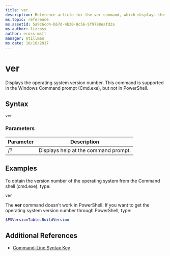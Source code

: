 ```yaml
---
title: ver
description: Reference article for the ver command, which displays the operating system version number.
ms.topic: reference
ms.assetid: 5a9c6cd4-b67d-4b30-8c56-5f9798eafd2a
ms.author: lizross
author: eross-msft
manager: mtillman
ms.date: 10/16/2017
---
```


# ver

Displays the operating system version number. This command is supported in the Windows Command prompt (Cmd.exe), but not in PowerShell.

## Syntax

```
ver
```

### Parameters

| Parameter | Description |
|--|--|
| /? | Displays help at the command prompt. |

## Examples

To obtain the version number of the operating system from the Command shell (cmd.exe), type:

```
ver
```

The **ver** command doesn't work in PowerShell. If you want to get the operating system version number through PowerShell, type:

```powershell
$PSVersionTable.BuildVersion
```

## Additional References

- [Command-Line Syntax Key](command-line-syntax-key.md)
